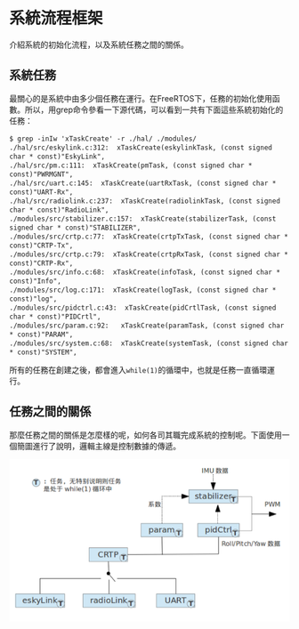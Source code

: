 
#  系統流程框架


介紹系統的初始化流程，以及系統任務之間的關係。

## 系統任務

最關心的是系統中由多少個任務在運行。在FreeRTOS下，任務的初始化使用函數。所以，用grep命令參看一下源代碼，可以看到一共有下面這些系統初始化的任務：

~~~
$ grep -inIw 'xTaskCreate' -r ./hal/ ./modules/
./hal/src/eskylink.c:312:  xTaskCreate(eskylinkTask, (const signed char * const)"EskyLink",
./hal/src/pm.c:111:  xTaskCreate(pmTask, (const signed char * const)"PWRMGNT",
./hal/src/uart.c:145:  xTaskCreate(uartRxTask, (const signed char * const)"UART-Rx",
./hal/src/radiolink.c:237:  xTaskCreate(radiolinkTask, (const signed char * const)"RadioLink",
./modules/src/stabilizer.c:157:  xTaskCreate(stabilizerTask, (const signed char * const)"STABILIZER",
./modules/src/crtp.c:77:  xTaskCreate(crtpTxTask, (const signed char * const)"CRTP-Tx",
./modules/src/crtp.c:79:  xTaskCreate(crtpRxTask, (const signed char * const)"CRTP-Rx",
./modules/src/info.c:68:  xTaskCreate(infoTask, (const signed char * const)"Info",
./modules/src/log.c:171:  xTaskCreate(logTask, (const signed char * const)"log",
./modules/src/pidctrl.c:43:  xTaskCreate(pidCrtlTask, (const signed char * const)"PIDCrtl",
./modules/src/param.c:92:   xTaskCreate(paramTask, (const signed char * const)"PARAM",
./modules/src/system.c:68:  xTaskCreate(systemTask, (const signed char * const)"SYSTEM",

~~~

所有的任務在創建之後，都會進入`while(1)`的循環中，也就是任務一直循環運行。

## 任務之間的關係

那麼任務之間的關係是怎麼樣的呢，如何各司其職完成系統的控制呢。下面使用一個簡圖進行了說明，邏輯主線是控制數據的傳遞。

![crazyflie task](/assets/img/crazyflie-task.png)

